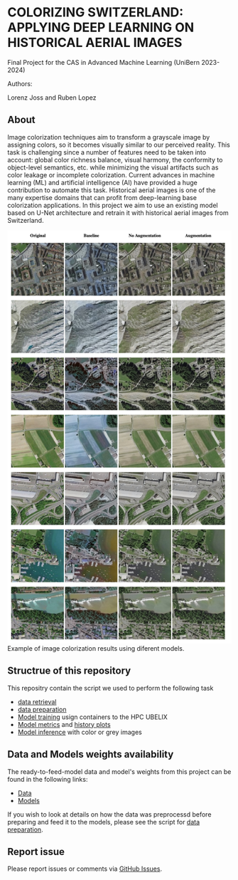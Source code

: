 # COLORIZING SWITZERLAND: APPLYING DEEP LEARNING ON HISTORICAL AERIAL IMAGES

Final Project for the CAS in Advanced Machine Learning (UniBern 2023-2024)

Authors:

Lorenz Joss and Ruben Lopez

## About

Image colorization techniques aim to transform a grayscale image by assigning colors, so it becomes visually similar to our perceived reality. This task is challenging since a number of features need to be taken into account: global color richness balance, visual harmony, the conformity to object-level semantics, etc. while minimizing the visual artifacts such as color leakage or incomplete colorization. Current advances in machine learning (ML) and artificial intelligence (AI) have provided a huge contribution to automate this task. Historical aerial images is one of the many expertise domains that can profit from deep-learning base colorization applications. In this project we aim to use an existing model based on U-Net architecture and retrain it with historical aerial images from Switzerland.

![](/media/Preview_results.jpg)
Example of image colorization results using diferent models.

## Structrue of this repository

This repositry contain the script we used to perform the following task

- [data retrieval](scripts/retrieve_data_clean.ipynb)
- [data preparation](scripts/preprocessing_tf.ipynb)
- [Model training](scripts/UBELIX) usign containers to the HPC UBELIX
- [Model metrics](scripts/compute_models_metrics.py)  and [history plots](scripts/plot_model_history.ipynb)
- [Model inference](scripts/inference_swissimage.ipynb) with color or grey images

## Data and Models weights availability

The ready-to-feed-model data and model's weights from this project can be found in the following links:

- [Data](https://perritos.myasustor.com:1986/data/)
- [Models](https://perritos.myasustor.com:1986/Models/)

If you wish to look at details on how the data was preprocessd before preparing and feed it to the models, please see the script for [data preparation](scripts/retrieve_data_clean.ipynb).

## Report issue

Please report issues or comments via [GitHub Issues](https://github.com/rjlopez2/AML_FinalProject/issues/new).


